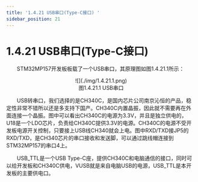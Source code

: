 ```yaml
---
title: '1.4.21 USB串口(Type-C接口) '
sidebar_position: 21
---
```


# 1.4.21 USB串口(Type-C接口)  

&emsp;&emsp;STM32MP157开发板板载了一个USB串口，其原理图如图1.4.21.1所示：

<center>
![](./img/1.4.21.1.png)<br/>
图1.4.21.1 USB串口
</center>


&emsp;&emsp;USB转串口，我们选择的是CH340C，是国内芯片公司南京沁恒的产品，稳定性非常不错所以还是多支持下国产。CH340C内置晶振，因此就不需要再在外面连接一个晶振。图中可以看出CH340C的电源为3.3V，并且是独立供电的，U18是一个LDO芯片，负责给CH340C提供3.3V的电源。CH340C的电源不受开发板电源开关控制，只要接上USB线CH340就会上电。图中RXD/TXD接JP5的RXD/TXD，是CH340芯片的串口接收和发送脚，可以通过跳线帽连接到STM32MP157的串口4上。

&emsp;&emsp;USB_TTL是一个USB Type-C座，提供CH340C和电脑通信的接口，同时可以给开发板和CH340C供电，VUSB就是来自电脑USB的电源，USB_TTL是本开发板的主要供电口。

















